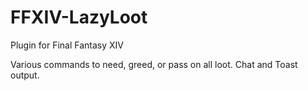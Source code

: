 # FFXIV-LazyLoot

Plugin for Final Fantasy XIV

Various commands to need, greed, or pass on all loot. Chat and Toast output.
